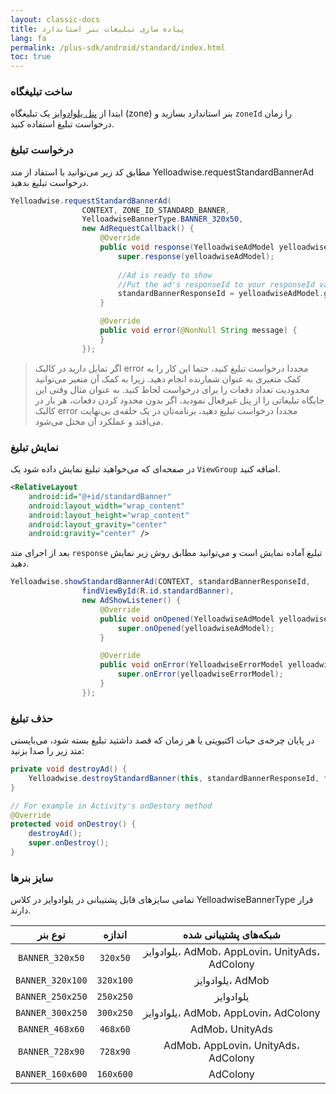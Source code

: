 ```yaml
---
layout: classic-docs
title: پیاده سازی تبلیغات بنر استاندارد
lang: fa
permalink: /plus-sdk/android/standard/index.html
toc: true
---
```

### ساخت تبلیغگاه
ابتدا از [پنل یلوادوایز](https://dashboard.yelloadwise.ir/) یک تبلیغگاه (zone) بنر استاندارد بسازید و `zoneId` را زمان درخواست تبلیغ استفاده کنید.

### درخواست تبلیغ
مطابق کد زیر می‌توانید با استفاد از متد Yelloadwise.requestStandardBannerAd  درخواست تبلیغ بدهید.

```java
Yelloadwise.requestStandardBannerAd(
                CONTEXT, ZONE_ID_STANDARD_BANNER,
                YelloadwiseBannerType.BANNER_320x50,
                new AdRequestCallback() {
                    @Override
                    public void response(YelloadwiseAdModel yelloadwiseAdModel) {
                        super.response(yelloadwiseAdModel);
                        
                        //Ad is ready to show
                        //Put the ad's responseId to your responseId variable
                        standardBannerResponseId = yelloadwiseAdModel.getResponseId();
                    }

                    @Override
                    public void error(@NonNull String message) {
                    }
                });
```

>اگر تمایل دارید در کالبک error مجددا درخواست تبلیغ کنید، حتما این کار را به کمک متغیری به
عنوان شمارنده انجام دهید. زیرا به کمک آن متغیر می‌توانید محدودیت تعداد دفعات را برای
درخواست لحاظ کنید. به عنوان مثال وقتی این جایگاه تبلیغاتی را از پنل غیرفعال نمودید، اگر بدون
محدود کردن دفعات، هر بار در کالبک error مجددا درخواست تبلیغ دهید، برنامه‌تان در یک حلقه‌ی
بی‌نهایت می‌افتد و عملکرد آن مختل می‌شود.

### نمایش تبلیغ
در صفحه‌ای که می‌خواهید تبلیغ نمایش داده شود یک `ViewGroup` اضافه کنید.

```xml
<RelativeLayout
    android:id="@+id/standardBanner"
    android:layout_width="wrap_content"
    android:layout_height="wrap_content"
    android:layout_gravity="center"
    android:gravity="center" />
```

بعد از اجرای متد `response` تبلیغ آماده نمایش است و می‌توانید مطابق روش زیر نمایش دهید.
```java
Yelloadwise.showStandardBannerAd(CONTEXT, standardBannerResponseId,
                findViewById(R.id.standardBanner),
                new AdShowListener() {
                    @Override
                    public void onOpened(YelloadwiseAdModel yelloadwiseAdModel) {
                        super.onOpened(yelloadwiseAdModel);
                    }

                    @Override
                    public void onError(YelloadwiseErrorModel yelloadwiseErrorModel) {
                        super.onError(yelloadwiseErrorModel);
                    }
                });
```

### حذف تبلیغ
در پایان چرخه‌ی حیات اکتیویتی یا هر زمان که قصد داشتید تبلیغ بسته شود، می‌بایستی متد زیر را صدا بزنید:
```java
private void destroyAd() {
    Yelloadwise.destroyStandardBanner(this, standardBannerResponseId, findViewById(R.id.standardBanner));
}

// For example in Activity's onDestory method
@Override
protected void onDestroy() {
    destroyAd();
    super.onDestroy();
}
```

### سایز بنرها
تمامی سایزهای قابل پشتیبانی در یلوادوایز در کلاس YelloadwiseBannerType قرار دارند.

|نوع بنر|اندازه|شبکه‌های پشتیبانی شده|
|:----------------:|:-------------:|:------------------:|
| `BANNER_320x50` | `320x50` |       یلوادوایز، AdMob، AppLovin، UnityAds، AdColony    |
| `BANNER_320x100` | `320x100` |      یلوادوایز، AdMob    |
| `BANNER_250x250` | `250x250` |    یلوادوایز  |
| `BANNER_300x250` | `300x250` |   یلوادوایز، AdMob، AppLovin، AdColony |
| `BANNER_468x60` | `468x60` |      AdMob، UnityAds   |
| `BANNER_728x90` | `728x90` |     AdMob، AppLovin، UnityAds، AdColony |
| `BANNER_160x600` | `160x600` |     AdColony |
